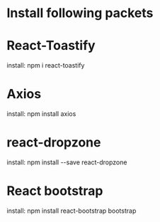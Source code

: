 # Install following packets

# React-Toastify
install: npm i react-toastify

# Axios
install: npm install axios

# react-dropzone
install: npm install --save react-dropzone

# React bootstrap
install: npm install react-bootstrap bootstrap